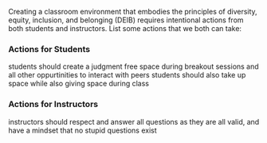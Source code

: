 Creating a classroom environment that embodies the principles of diversity, equity, inclusion, and belonging (DEIB) requires intentional actions from both students and instructors. List some actions that we both can take:

### Actions for Students

students should create a judgment free space during breakout sessions and all other oppurtinities to interact with peers
students should also take up space while also giving space during class

### Actions for Instructors

instructors should respect and answer all questions as they are all valid, and have a mindset that no stupid questions exist
